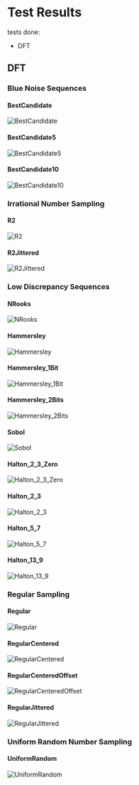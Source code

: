# Test Results
 tests done:
* DFT
## DFT
### Blue Noise Sequences
#### BestCandidate
![BestCandidate](../../../_2d/samples/blue_noise/DFT_BestCandidate.png)  
#### BestCandidate5
![BestCandidate5](../../../_2d/samples/blue_noise/DFT_BestCandidate5.png)  
#### BestCandidate10
![BestCandidate10](../../../_2d/samples/blue_noise/DFT_BestCandidate10.png)  
### Irrational Number Sampling
#### R2
![R2](../../../_2d/samples/irrational_numbers/DFT_R2.png)  
#### R2Jittered
![R2Jittered](../../../_2d/samples/irrational_numbers/DFT_R2Jittered.png)  
### Low Discrepancy Sequences
#### NRooks
![NRooks](../../../_2d/samples/lds/DFT_NRooks.png)  
#### Hammersley
![Hammersley](../../../_2d/samples/lds/DFT_Hammersley.png)  
#### Hammersley_1Bit
![Hammersley_1Bit](../../../_2d/samples/lds/DFT_Hammersley_1Bit.png)  
#### Hammersley_2Bits
![Hammersley_2Bits](../../../_2d/samples/lds/DFT_Hammersley_2Bits.png)  
#### Sobol
![Sobol](../../../_2d/samples/lds/DFT_Sobol.png)  
#### Halton_2_3_Zero
![Halton_2_3_Zero](../../../_2d/samples/lds/DFT_Halton_2_3_Zero.png)  
#### Halton_2_3
![Halton_2_3](../../../_2d/samples/lds/DFT_Halton_2_3.png)  
#### Halton_5_7
![Halton_5_7](../../../_2d/samples/lds/DFT_Halton_5_7.png)  
#### Halton_13_9
![Halton_13_9](../../../_2d/samples/lds/DFT_Halton_13_9.png)  
### Regular Sampling
#### Regular
![Regular](../../../_2d/samples/regular/DFT_Regular.png)  
#### RegularCentered
![RegularCentered](../../../_2d/samples/regular/DFT_RegularCentered.png)  
#### RegularCenteredOffset
![RegularCenteredOffset](../../../_2d/samples/regular/DFT_RegularCenteredOffset.png)  
#### RegularJittered
![RegularJittered](../../../_2d/samples/regular/DFT_RegularJittered.png)  
### Uniform Random Number Sampling
#### UniformRandom
![UniformRandom](../../../_2d/samples/uniform_random/DFT_UniformRandom.png)  
